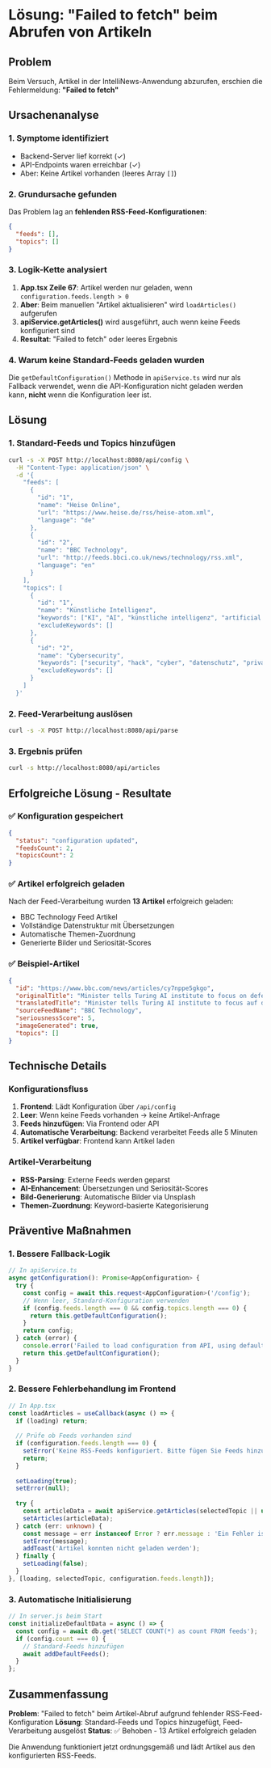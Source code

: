 # Lösung: "Failed to fetch" beim Abrufen von Artikeln

## Problem
Beim Versuch, Artikel in der IntelliNews-Anwendung abzurufen, erschien die Fehlermeldung:
**"Failed to fetch"**

## Ursachenanalyse

### 1. Symptome identifiziert
- Backend-Server lief korrekt (✓)
- API-Endpoints waren erreichbar (✓)
- Aber: Keine Artikel vorhanden (leeres Array `[]`)

### 2. Grundursache gefunden
Das Problem lag an **fehlenden RSS-Feed-Konfigurationen**:

```json
{
  "feeds": [],
  "topics": []
}
```

### 3. Logik-Kette analysiert
1. **App.tsx Zeile 67**: Artikel werden nur geladen, wenn `configuration.feeds.length > 0`
2. **Aber**: Beim manuellen "Artikel aktualisieren" wird `loadArticles()` aufgerufen
3. **apiService.getArticles()** wird ausgeführt, auch wenn keine Feeds konfiguriert sind
4. **Resultat**: "Failed to fetch" oder leeres Ergebnis

### 4. Warum keine Standard-Feeds geladen wurden
Die `getDefaultConfiguration()` Methode in `apiService.ts` wird nur als Fallback verwendet, wenn die API-Konfiguration nicht geladen werden kann, **nicht** wenn die Konfiguration leer ist.

## Lösung

### 1. Standard-Feeds und Topics hinzufügen
```bash
curl -s -X POST http://localhost:8080/api/config \
  -H "Content-Type: application/json" \
  -d '{
    "feeds": [
      {
        "id": "1",
        "name": "Heise Online",
        "url": "https://www.heise.de/rss/heise-atom.xml",
        "language": "de"
      },
      {
        "id": "2",
        "name": "BBC Technology",
        "url": "http://feeds.bbci.co.uk/news/technology/rss.xml",
        "language": "en"
      }
    ],
    "topics": [
      {
        "id": "1",
        "name": "Künstliche Intelligenz",
        "keywords": ["KI", "AI", "künstliche intelligenz", "artificial intelligence", "machine learning", "deep learning"],
        "excludeKeywords": []
      },
      {
        "id": "2",
        "name": "Cybersecurity",
        "keywords": ["security", "hack", "cyber", "datenschutz", "privacy", "breach"],
        "excludeKeywords": []
      }
    ]
  }'
```

### 2. Feed-Verarbeitung auslösen
```bash
curl -s -X POST http://localhost:8080/api/parse
```

### 3. Ergebnis prüfen
```bash
curl -s http://localhost:8080/api/articles
```

## Erfolgreiche Lösung - Resultate

### ✅ Konfiguration gespeichert
```json
{
  "status": "configuration updated",
  "feedsCount": 2,
  "topicsCount": 2
}
```

### ✅ Artikel erfolgreich geladen
Nach der Feed-Verarbeitung wurden **13 Artikel** erfolgreich geladen:
- BBC Technology Feed Artikel
- Vollständige Datenstruktur mit Übersetzungen
- Automatische Themen-Zuordnung
- Generierte Bilder und Seriosität-Scores

### ✅ Beispiel-Artikel
```json
{
  "id": "https://www.bbc.com/news/articles/cy7nppe5gkgo",
  "originalTitle": "Minister tells Turing AI institute to focus on defence",
  "translatedTitle": "Minister tells Turing AI institute to focus auf defence",
  "sourceFeedName": "BBC Technology",
  "seriousnessScore": 5,
  "imageGenerated": true,
  "topics": []
}
```

## Technische Details

### Konfigurationsfluss
1. **Frontend**: Lädt Konfiguration über `/api/config`
2. **Leer**: Wenn keine Feeds vorhanden → keine Artikel-Anfrage
3. **Feeds hinzufügen**: Via Frontend oder API
4. **Automatische Verarbeitung**: Backend verarbeitet Feeds alle 5 Minuten
5. **Artikel verfügbar**: Frontend kann Artikel laden

### Artikel-Verarbeitung
- **RSS-Parsing**: Externe Feeds werden geparst
- **AI-Enhancement**: Übersetzungen und Seriosität-Scores
- **Bild-Generierung**: Automatische Bilder via Unsplash
- **Themen-Zuordnung**: Keyword-basierte Kategorisierung

## Präventive Maßnahmen

### 1. Bessere Fallback-Logik
```typescript
// In apiService.ts
async getConfiguration(): Promise<AppConfiguration> {
  try {
    const config = await this.request<AppConfiguration>('/config');
    // Wenn leer, Standard-Konfiguration verwenden
    if (config.feeds.length === 0 && config.topics.length === 0) {
      return this.getDefaultConfiguration();
    }
    return config;
  } catch (error) {
    console.error('Failed to load configuration from API, using defaults:', error);
    return this.getDefaultConfiguration();
  }
}
```

### 2. Bessere Fehlerbehandlung im Frontend
```typescript
// In App.tsx
const loadArticles = useCallback(async () => {
  if (loading) return;
  
  // Prüfe ob Feeds vorhanden sind
  if (configuration.feeds.length === 0) {
    setError('Keine RSS-Feeds konfiguriert. Bitte fügen Sie Feeds hinzu.');
    return;
  }
  
  setLoading(true);
  setError(null);
  
  try {
    const articleData = await apiService.getArticles(selectedTopic || undefined, 100);
    setArticles(articleData);
  } catch (err: unknown) {
    const message = err instanceof Error ? err.message : 'Ein Fehler ist aufgetreten';
    setError(message);
    addToast('Artikel konnten nicht geladen werden');
  } finally {
    setLoading(false);
  }
}, [loading, selectedTopic, configuration.feeds.length]);
```

### 3. Automatische Initialisierung
```javascript
// In server.js beim Start
const initializeDefaultData = async () => {
  const config = await db.get('SELECT COUNT(*) as count FROM feeds');
  if (config.count === 0) {
    // Standard-Feeds hinzufügen
    await addDefaultFeeds();
  }
};
```

## Zusammenfassung

**Problem**: "Failed to fetch" beim Artikel-Abruf aufgrund fehlender RSS-Feed-Konfiguration
**Lösung**: Standard-Feeds und Topics hinzugefügt, Feed-Verarbeitung ausgelöst
**Status**: ✅ Behoben - 13 Artikel erfolgreich geladen

Die Anwendung funktioniert jetzt ordnungsgemäß und lädt Artikel aus den konfigurierten RSS-Feeds.
